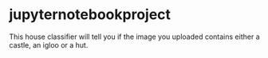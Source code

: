 # jupyternotebookproject

This house classifier will tell you if the image you uploaded contains either a castle, an igloo or a hut.

